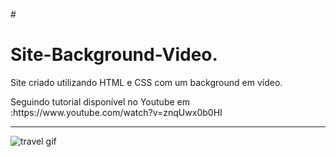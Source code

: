 #<h1> Site-Background-Video.</h1>

<p>Site criado utilizando HTML e CSS com um background em vídeo.</p>

<p>Seguindo tutorial disponível no Youtube em :https://www.youtube.com/watch?v=znqUwx0b0HI</p>
  
 _______________________________________________________________________________________________________________________________________________________________________
  
  ![travel gif](https://user-images.githubusercontent.com/88169014/169142575-b19af3bb-1c65-4f80-9354-b17023abeddc.gif)
